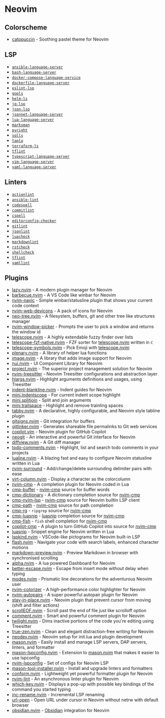 # Neovim

## Colorscheme

- [catppuccin] - Soothing pastel theme for Neovim

## LSP

- [`ansible-language-server`]
- [`bash-language-server`]
- [`docker-compose-language-service`]
- [`dockerfile-language-server`]
- [`eslint-lsp`]
- [`gopls`]
- [`helm-ls`]
- [`jq-lsp`]
- [`json-lsp`]
- [`jsonnet-language-server`]
- [`lua-language-server`]
- [`marksman`]
- [`pyright`]
- [`sqlls`]
- [`taplo`]
- [`terraform-ls`]
- [`tflint`]
- [`typescript-language-server`]
- [`vim-language-server`]
- [`yaml-language-server`]

## Linters

- [`actionlint`]
- [`ansible-lint`]
- [`codespell`]
- [`commitlint`]
- [`cspell`]
- [`editorconfig-checker`]
- [`gitlint`]
- [`jsonlint`]
- [`luacheck`]
- [`markdownlint`]
- [`rstcheck`]
- [`shellcheck`]
- [`tflint`]
- [`yamllint`]

## Plugins

- [lazy.nvim] - A modern plugin manager for Neovim
- [barbecue.nvim] - A VS Code like winbar for Neovim
- [nvim-navic] - Simple winbar/statusline plugin that shows your current code context
- [nvim-web-devicons] - A pack of icons for Neovim
- [neo-tree.nvim] - A filesystem, buffers, git and other tree like structures manager
- [nvim-window-picker] - Prompts the user to pick a window and returns the window id
- [telescope.nvim] - A highly extendable fuzzy finder over lists
- [telescope-fzf-native.nvim] - FZF sorter for [telescope.nvim] written in `C`
- [telescope-symbols.nvim] - Pick Emoji with [telescope.nvim]
- [plenary.nvim] - A library of helper lua functions
- [image.nvim] - A library that adds image support for Neovim
- [nui.nvim] - UI Component Library for Neovim
- [project.nvim] - The superior project management solution for Neovim
- [nvim-treesitter] - Neovim Treesitter configurations and abstraction layer
- [hlargs.nvim] - Highlight arguments definitions and usages, using Treesitter
- [indent-blankline.nvim] - Indent guides for Neovim
- [mini.indentscope] - For current indent scope highlight
- [mini.splitjoin] - Split and join arguments
- [mini.trailspace] - Highlight and remove trainling spaces
- [tabby.nvim] - A declarative, highly configurable, and Neovim style tabline plugin
- [gitsigns.nvim] - Git integration for buffers
- [gitlinker.nvim] - Generates shareable file permalinks to Git web services
- [copilot.vim] - Neovim plugin for GitHub Copilot
- [neogit] - An interactive and powerful Git interface for Neovim
- [diffview.nvim] - A Git diff manager
- [todo-comments.nvim] - Highlight, list and search todo comments in your projects
- [lualine.nvim] - A blazing fast and easy to configure Neovim statusline written in Lua
- [nvim-surround] - Add/change/delete surrounding delimiter pairs with ease
- [virt-column.nvim] - Display a character as the colorcolumn
- [nvim-cmp] - A completion plugin for Neovim coded in Lua
- [cmp-buffer] - [nvim-cmp] source for buffer words
- [cmp-dictionary] - A dictionary completion source for [nvim-cmp]
- [cmp-nvim-lsp] - [nvim-cmp] source for Neovim builtin LSP client
- [cmp-path] - [nvim-cmp] source for path completion
- [cmp-rg] - `ripgrep` source for [nvim-cmp]
- [cmp-luasnip] - [luasnip] completion source for [nvim-cmp]
- [cmp-fish] - `fish` shell completion for [nvim-cmp]
- [copilot-cmp] - A plugin to turn GitHub Copilot into source for [nvim-cmp]
- [luasnip] - Snippet engine for Neovim written in Lua
- [lspkind.nvim] - VSCode-like pictograms for Neovim built-in LSP
- [flash.nvim] - Navigate your code with search labels, enhanced character motions
- [markdown-preview.nvim] - Preview Markdown in browser with synchronised scrolling
- [alpha.nvim] - A lua powered Dashboard for Neovim
- [better-escape.nvim] - Escape from insert mode without delay when typing
- [modes.nvim] - Prismatic line decorations for the adventurous Neovim user
- [nvim-colorizer] - A high-performance color highlighter for Neovim
- [nvim-autopairs] - A super powerful autopair plugin for Neovim
- [stay-in-place.nvim] - Neovim plugin that prevent cursor from moving (shift and filter actions)
- [scrollEOF.nvim] - Scroll past the end of file just like scrolloff option
- [comment.nvim] - Smart and powerful comment plugin for Neovim
- [twilight.nvim] - Dims inactive portions of the code you're editing using Treesitter
- [true-zen.nvim] - Clean and elegant distraction-free writing for Neovim
- [neodev.nvim] - Neovim setup for init.lua and plugin development
- [mason.nvim] - Easily install and manage LSP servers, DAP servers, linters, and formatter
- [mason-lspconfig.nvim] - Extension to [mason.nvim] that makes it easier to use lspconfig
- [nvim-lspconfig] - Set of configs for Neovim LSP
- [mason-tool-installer.nvim] - Install and upgrade linters and formatters
- [conform.nvim] - Lightweight yet powerful formatter plugin for Neovim
- [nvim-lint] - An asynchronous linter plugin for Neovim
- [which-key.nvim] - Displays a pop-up with possible key bindings of the command you started typing
- [inc-rename.nvim] - Incremental LSP renaming
- [url-open] - Open URL under cursor in Neovim without netrw with default browser
- [obsidian.nvim] - [Obsidian](https://obsidian.md) integration for Neovim

<!-- prettier-ignore-start -->
<!-- LINKS -->

[lazy.nvim]: https://github.com/folke/lazy.nvim
[barbecue.nvim]: https://github.com/utilyre/barbecue.nvim
[nvim-navic]: https://github.com/SmiteshP/nvim-navic
[nvim-web-devicons]: https://github.com/nvim-tree/nvim-web-devicons
[neo-tree.nvim]: https://github.com/nvim-neo-tree/neo-tree.nvim
[nvim-window-picker]: https://github.com/s1n7ax/nvim-window-picker
[telescope.nvim]: https://github.com/nvim-telescope/telescope.nvim
[telescope-fzf-native.nvim]: https://github.com/nvim-telescope/telescope-fzf-native.nvim
[telescope-symbols.nvim]: https://github.com/nvim-telescope/telescope-symbols.nvim
[project.nvim]: https://github.com/ahmedkhalf/project.nvim
[nvim-treesitter]: https://github.com/nvim-treesitter/nvim-treesitter
[indent-blankline.nvim]: https://github.com/lukas-reineke/indent-blankline.nvim
[mini.indentscope]: https://github.com/echasnovski/mini.indentscope
[mini.splitjoin]: https://github.com/echasnovski/mini.nvim/blob/main/readmes/mini-splitjoin.md
[mini.trailspace]: https://github.com/echasnovski/mini.nvim/blob/main/readmes/mini-trailspace.md
[tabby.nvim]: https://github.com/nanozuki/tabby.nvim
[gitsigns.nvim]: https://github.com/lewis6991/gitsigns.nvim
[gitlinker.nvim]: https://github.com/ruifm/gitlinker.nvim
[neogit]: https://github.com/neogitorg/neogit
[todo-comments.nvim]: https://github.com/folke/todo-comments.nvim
[lualine.nvim]: https://github.com/nvim-lualine/lualine.nvim
[nvim-surround]: https://github.com/kylechui/nvim-surround
[virt-column.nvim]: https://github.com/lukas-reineke/virt-column.nvim
[diffview.nvim]: https://github.com/sindrets/diffview.nvim
[nvim-cmp]: https://github.com/hrsh7th/nvim-cmp
[cmp-buffer]: https://arc.net/l/quote/qnikvplr
[cmp-dictionary]: https://github.com/uga-rosa/cmp-dictionary
[cmp-nvim-lsp]: https://github.com/hrsh7th/cmp-nvim-lsp
[cmp-path]: https://github.com/hrsh7th/cmp-path
[cmp-rg]: https://github.com/lukas-reineke/cmp-rg
[cmp-luasnip]: https://github.com/saadparwaiz1/cmp_luasnip
[cmp-fish]: https://github.com/mtoohey31/cmp-fish
[luasnip]: https://github.com/L3MON4D3/LuaSnip
[lspkind.nvim]: https://github.com/onsails/lspkind.nvim
[flash.nvim]: https://github.com/folke/flash.nvim
[markdown-preview.nvim]: https://github.com/iamcco/markdown-preview.nvim
[alpha.nvim]: https://github.com/goolord/alpha-nvim
[better-escape.nvim]: https://github.com/max397574/better-escape.nvim
[modes.nvim]: https://github.com/mvllow/modes.nvim
[nvim-colorizer]: https://github.com/NvChad/nvim-colorizer.lua
[nvim-autopairs]: https://github.com/windwp/nvim-autopairs
[stay-in-place.nvim]: https://github.com/gbprod/stay-in-place.nvim
[scrollEOF.nvim]: https://github.com/Aasim-A/scrollEOF.nvim
[comment.nvim]: https://github.com/numToStr/Comment.nvim
[twilight.nvim]: https://github.com/folke/twilight.nvim
[true-zen.nvim]: https://github.com/pocco81/true-zen.nvim
[neodev.nvim]: https://github.com/folke/neodev.nvim
[mason.nvim]: https://github.com/williamboman/mason.nvim
[mason-lspconfig.nvim]: https://github.com/williamboman/mason-lspconfig.nvim
[mason-tool-installer.nvim]: https://github.com/WhoIsSethDaniel/mason-tool-installer.nvim
[nvim-lspconfig]: https://github.com/neovim/nvim-lspconfig
[conform.nvim]: https://github.com/stevearc/conform.nvim
[catppuccin]: https://github.com/catppuccin/nvim
[plenary.nvim]: https://github.com/nvim-lua/plenary.nvim
[image.nvim]: https://github.com/3rd/image.nvim
[nui.nvim]: https://github.com/MunifTanjim/nui.nvim
[nvim-lint]: https://github.com/mfussenegger/nvim-lint
[which-key.nvim]: https://github.com/folke/which-key.nvim
[inc-rename.nvim]: https://github.com/smjonas/inc-rename.nvim
[hlargs.nvim]: https://github.com/m-demare/hlargs.nvim
[url-open]: https://github.com/sontungexpt/url-open
[copilot-cmp]: https://github.com/zbirenbaum/copilot-cmp
[copilot.vim]: https://github.com/github/copilot.vim
[obsidian.nvim]: https://github.com/epwalsh/obsidian.nvim

<!-- LSP -->
[`ansible-language-server`]: https://ansible.readthedocs.io/projects/vscode-ansible/als/
[`bash-language-server`]: https://github.com/bash-lsp/bash-language-server
[`docker-compose-language-service`]: https://github.com/microsoft/compose-language-service
[`dockerfile-language-server`]: https://github.com/rcjsuen/dockerfile-language-server
[`eslint-lsp`]: https://github.com/danielpza/eslint-lsp
[`gopls`]: https://pkg.go.dev/golang.org/x/tools/gopls#section-readme
[`helm-ls`]: https://github.com/mrjosh/helm-ls
[`jq-lsp`]: https://github.com/wader/jq-lsp
[`json-lsp`]: https://github.com/microsoft/vscode-json-languageservice
[`jsonnet-language-server`]: https://github.com/grafana/jsonnet-language-server
[`lua-language-server`]: https://github.com/LuaLS/lua-language-server
[`marksman`]: https://github.com/artempyanykh/marksman
[`pyright`]: https://github.com/emacs-lsp/lsp-pyright
[`sqlls`]: https://github.com/joe-re/sql-language-server
[`taplo`]: https://github.com/tamasfe/taplo
[`terraform-ls`]: https://github.com/hashicorp/terraform-ls
[`tflint`]: https://github.com/terraform-linters/tflint
[`typescript-language-server`]: https://github.com/typescript-language-server/typescript-language-server
[`vim-language-server`]: https://github.com/iamcco/vim-language-server
[`yaml-language-server`]: https://github.com/redhat-developer/yaml-language-server

<!-- LINTERS -->

[`actionlint`]: https://github.com/rhysd/actionlint
[`ansible-lint`]: https://github.com/ansible/ansible-lint
[`codespell`]: https://github.com/codespell-project/codespell
[`commitlint`]: https://commitlint.js.org/
[`cspell`]: https://github.com/streetsidesoftware/cspell
[`editorconfig-checker`]: https://github.com/editorconfig-checker/editorconfig-checker
[`gitlint`]: https://github.com/jorisroovers/gitlint
[`jsonlint`]: https://github.com/zaach/jsonlint
[`luacheck`]: https://github.com/mpeterv/luacheck
[`markdownlint`]: https://github.com/DavidAnson/markdownlint
[`rstcheck`]: https://github.com/rstcheck/rstcheck
[`shellcheck`]: https://www.shellcheck.net/
[`yamllint`]: https://github.com/adrienverge/yamllint

<!-- prettier-ignore-end -->
